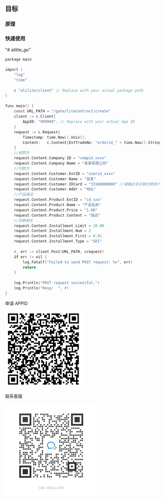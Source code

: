 ## 目标


### 原理

### 快速使用


"# alilite_go" 


```c
package main

import (
	"log"
	"time"

	c "alilite/client" // Replace with your actual package path
)

func main() {
	const URL_PATH = "/gate/liteContract/create"
	client := c.Client{
		AppID: "999999", // Replace with your actual App ID
	}
	request := c.Request{
		Timestamp: time.Now().Unix(),
		Content:   c.Content{ExtTradeNo: "orderid_" + time.Now().String(), RedirectURL: "https://to_your_successful_webpage/"},
	}
	//收款方
	request.Content.Company.ID = "compid_xxxx"
	request.Content.Company.Name = "某某有限公司"
	//付款方
	request.Content.Customer.ExtID = "userid_xxxx"
	request.Content.Customer.Name = "张某"
	request.Content.Customer.IDCard = "33100000000" //根据此号关联付款用户
	request.Content.Customer.Addr = "地址"
	//产品描述
	request.Content.Product.ExtID = "id_xxx"
	request.Content.Product.Name = "产品名称"
	request.Content.Product.Price = "1.00"
	request.Content.Product.Content = "描述"
	//扣款相关
	request.Content.Installment.Limit = 20.00
	request.Content.Installment.Num = 2
	request.Content.Installment.First = 0.01
	request.Content.Installment.Type = "SDI"

	r, err := client.Post(URL_PATH, &request)
	if err != nil {
		log.Fatalf("Failed to send POST request: %v", err)
		return
	}

	log.Println("POST request successful.")
	log.Println("Resp:	", r)
}


```



申请 APPID
 
<img src="https://raw.githubusercontent.com/284851828/alilite_nodejs/main/github_8888.png" width = 250 height = 250>

联系客服

<img src="https://raw.githubusercontent.com/284851828/alilite_nodejs/main/wx.jpg" width = 300 height = 300>

 
 

 




